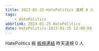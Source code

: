 ```yaml
---
title: 2023-01-25-HatePolitics 違規 0 人
tags:
    - HatePolitics
abbrlink: 2023-01-25-HatePolitics
date: HatePolitics-2023-01-25 12:00:00
---
```

HatePolitics 板 [板規連結](https://www.ptt.cc/bbs/HatePolitics/M.1617115262.A.D60.html)
昨天違規 0 人

